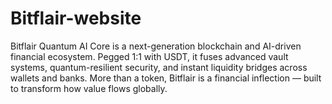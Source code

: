 # Bitflair-website
Bitflair Quantum AI Core is a next-generation blockchain and AI-driven financial ecosystem. Pegged 1:1 with USDT, it fuses advanced vault systems, quantum-resilient security, and instant liquidity bridges across wallets and banks. More than a token, Bitflair is a financial inflection — built to transform how value flows globally.
